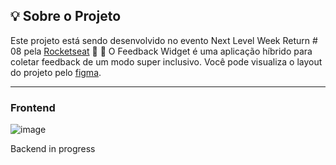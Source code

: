 ## 💡 Sobre o Projeto

Este projeto está sendo desenvolvido no evento Next Level Week Return # 08 pela [Rocketseat](https://rocketseat.com.br/) 🚀&nbsp;💜
O Feedback Widget é uma aplicação híbrido para coletar feedback de um modo super inclusivo.
Você pode visualiza o layout do projeto pelo [figma](https://www.figma.com/file/Wa0s560KkcB1j9kDWuKw5C/Feedback-Widget-(Community)?node-id=100%3A3925).

---

<h3>Frontend</h3>

![image](https://user-images.githubusercontent.com/57155587/181519074-87bff84e-15a5-4067-bf7b-15a0e90cdc92.png)


Backend in progress
